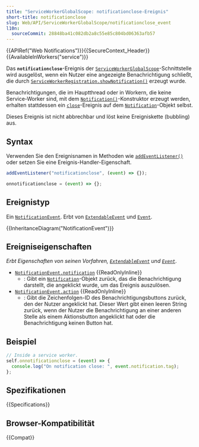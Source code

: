 ```yaml
---
title: "ServiceWorkerGlobalScope: notificationclose-Ereignis"
short-title: notificationclose
slug: Web/API/ServiceWorkerGlobalScope/notificationclose_event
l10n:
  sourceCommit: 28848ba41c082db2a8c55e85c804bd06363afb57
---
```


{{APIRef("Web Notifications")}}{{SecureContext_Header}}{{AvailableInWorkers("service")}}

Das **`notificationclose`**-Ereignis der [`ServiceWorkerGlobalScope`](/de/docs/Web/API/ServiceWorkerGlobalScope)-Schnittstelle wird ausgelöst, wenn ein Nutzer eine angezeigte Benachrichtigung schließt, die durch [`ServiceWorkerRegistration.showNotification()`](/de/docs/Web/API/ServiceWorkerRegistration/showNotification) erzeugt wurde.

Benachrichtigungen, die im Hauptthread oder in Workern, die keine Service-Worker sind, mit dem [`Notification()`](/de/docs/Web/API/Notification/Notification)-Konstruktor erzeugt werden, erhalten stattdessen ein [`close`](/de/docs/Web/API/Notification/close_event)-Ereignis auf dem [`Notification`](/de/docs/Web/API/Notification)-Objekt selbst.

Dieses Ereignis ist nicht abbrechbar und löst keine Ereigniskette (bubbling) aus.

## Syntax

Verwenden Sie den Ereignisnamen in Methoden wie [`addEventListener()`](/de/docs/Web/API/EventTarget/addEventListener) oder setzen Sie eine Ereignis-Handler-Eigenschaft.

```js
addEventListener("notificationclose", (event) => {});

onnotificationclose = (event) => {};
```

## Ereignistyp

Ein [`NotificationEvent`](/de/docs/Web/API/NotificationEvent). Erbt von [`ExtendableEvent`](/de/docs/Web/API/ExtendableEvent) und [`Event`](/de/docs/Web/API/Event).

{{InheritanceDiagram("NotificationEvent")}}

## Ereigniseigenschaften

_Erbt Eigenschaften von seinen Vorfahren, [`ExtendableEvent`](/de/docs/Web/API/ExtendableEvent) und [`Event`](/de/docs/Web/API/Event)_.

- [`NotificationEvent.notification`](/de/docs/Web/API/NotificationEvent/notification) {{ReadOnlyInline}}
  - : Gibt ein [`Notification`](/de/docs/Web/API/Notification)-Objekt zurück, das die Benachrichtigung darstellt, die angeklickt wurde, um das Ereignis auszulösen.
- [`NotificationEvent.action`](/de/docs/Web/API/NotificationEvent/action) {{ReadOnlyInline}}
  - : Gibt die Zeichenfolgen-ID des Benachrichtigungsbuttons zurück, den der Nutzer angeklickt hat. Dieser Wert gibt einen leeren String zurück, wenn der Nutzer die Benachrichtigung an einer anderen Stelle als einem Aktionsbutton angeklickt hat oder die Benachrichtigung keinen Button hat.

## Beispiel

```js
// Inside a service worker.
self.onnotificationclose = (event) => {
  console.log("On notification close: ", event.notification.tag);
};
```

## Spezifikationen

{{Specifications}}

## Browser-Kompatibilität

{{Compat}}
